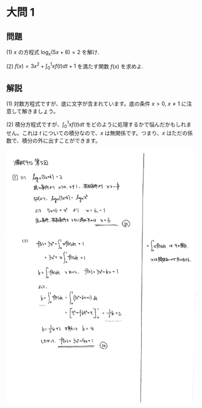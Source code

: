 ﻿---
layout: default
parent: 第 5 回
grand_parent: 模試テロ
summary: 対数方程式 / 積分方程式
---

# 大問 1

## 問題

(1) $x$ の方程式 $\log_x (5x+6)=2$ を解け.

(2) $f(x)=3x^2+ \displaystyle \int_0^1 xf(t)dt + 1$ を満たす関数 $f(x)$ を求めよ.

## 解説

(1) 対数方程式ですが、底に文字が含まれています。底の条件 $x>0$, $x \neq 1$ に注意して解きましょう。

(2) 積分方程式ですが、$\displaystyle \int_0^1 xf(t)dt$ をどのように処理するかで悩んだかもしれません。これは $t$ についての積分なので、$x$ は無関係です。つまり、$x$ はただの係数で、積分の外に出すことができます。

![](img/examterro_05-1.jpg)